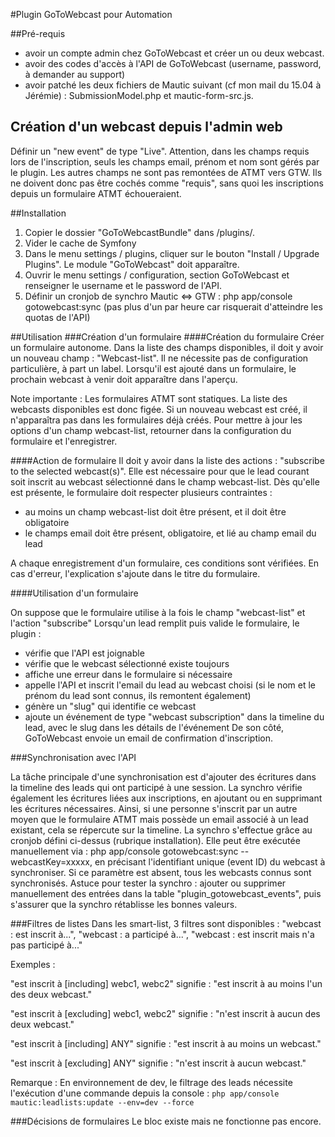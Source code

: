 #Plugin GoToWebcast pour Automation

##Pré-requis
- avoir un compte admin chez GoToWebcast et créer un ou deux webcast.
- avoir des codes d'accès à l'API de GoToWebcast (username, password, à demander au support)
- avoir patché les deux fichiers de Mautic suivant (cf mon mail du 15.04 à Jérémie) : SubmissionModel.php et mautic-form-src.js.

## Création d'un webcast depuis l'admin web
Définir un "new event" de type "Live".
Attention, dans les champs requis lors de l'inscription, seuls les champs email, prénom et nom sont gérés par le plugin. Les autres champs ne sont pas remontées de ATMT vers GTW. Ils ne doivent donc pas être cochés comme "requis", sans quoi les inscriptions depuis un formulaire ATMT échoueraient.

##Installation
1. Copier le dossier "GoToWebcastBundle" dans /plugins/.
2. Vider le cache de Symfony
3. Dans le menu settings / plugins, cliquer sur le bouton "Install / Upgrade Plugins". Le module "GoToWebcast" doit apparaître.
4. Ouvrir le menu settings / configuration, section GoToWebcast et renseigner le username et le password de l'API.
5. Définir un cronjob de synchro Mautic <=> GTW : php app/console gotowebcast:sync
(pas plus d'un par heure car risquerait d'atteindre les quotas de l'API)

##Utilisation
###Création d'un formulaire
####Création du formulaire
Créer un formulaire autonome. Dans la liste des champs disponibles, il doit y avoir un nouveau champ : "Webcast-list". Il ne nécessite pas de configuration particulière, à part un label.
Lorsqu'il est ajouté dans un formulaire, le prochain webcast à venir doit apparaître dans l'aperçu.

Note importante :
Les formulaires ATMT sont statiques. La liste des webcasts disponibles est donc figée. Si un nouveau webcast est créé, il n'apparaîtra pas dans les formulaires déjà créés. Pour mettre à jour les options d'un champ webcast-list, retourner dans la configuration du formulaire et l'enregistrer.

####Action de formulaire
Il doit y avoir dans la liste des actions : "subscribe to the selected webcast(s)".
Elle est nécessaire pour que le lead courant soit inscrit au webcast sélectionné dans le champ webcast-list.
Dès qu'elle est présente, le formulaire doit respecter plusieurs contraintes :
- au moins un champ webcast-list doit être présent, et il doit être obligatoire
- le champs email doit être présent, obligatoire, et lié au champ email du lead

A chaque enregistrement d'un formulaire, ces conditions sont vérifiées.
En cas d'erreur, l'explication s'ajoute dans le titre du formulaire.

####Utilisation d'un formulaire

On suppose que le formulaire utilise à la fois le champ "webcast-list" et l'action "subscribe"
Lorsqu'un lead remplit puis valide le formulaire, le plugin :
- vérifie que l'API est joignable
- vérifie que le webcast sélectionné existe toujours
- affiche une erreur dans le formulaire si nécessaire
- appelle l'API et inscrit l'email du lead au webcast choisi (si le nom et le prénom du lead sont connus, ils remontent également)
- génère un "slug" qui identifie ce webcast
- ajoute un événement de type "webcast subscription" dans la timeline du lead, avec le slug dans les détails de l'événement
De son côté, GoToWebcast envoie un email de confirmation d'inscription.

###Synchronisation avec l'API

La tâche principale d'une synchronisation est d'ajouter des écritures dans la timeline des leads qui ont participé à une session.
La synchro vérifie également les écritures liées aux inscriptions, en ajoutant ou en supprimant les écritures nécessaires.
Ainsi, si une personne s'inscrit par un autre moyen que le formulaire ATMT mais possède un email associé à un lead existant, cela se répercute sur la timeline.
La synchro s'effectue grâce au cronjob défini ci-dessus (rubrique installation).
Elle peut être exécutée manuellement via : php app/console gotowebcast:sync --webcastKey=xxxxx, en précisant l'identifiant unique (event ID) du webcast à synchroniser.
Si ce paramètre est absent, tous les webcasts connus sont synchronisés.
Astuce pour tester la synchro : ajouter ou supprimer manuellement des entrées dans la table "plugin_gotowebcast_events", puis s'assurer que la synchro rétablisse les bonnes valeurs.


###Filtres de listes
Dans les smart-list, 3 filtres sont disponibles : "webcast : est inscrit à...", "webcast : a participé à...", "webcast : est inscrit mais n'a pas participé à..."

Exemples :

"est inscrit à [including] webc1, webc2" signifie : "est inscrit à au moins l'un des deux webcast."

"est inscrit à [excluding] webc1, webc2" signifie : "n'est inscrit à aucun des deux webcast."

"est inscrit à [including] ANY" signifie : "est inscrit à au moins un webcast."

"est inscrit à [excluding] ANY" signifie : "n'est inscrit à aucun webcast."

Remarque :
En environnement de dev, le filtrage des leads nécessite l'exécution d'une commande depuis la console :
`php app/console mautic:leadlists:update --env=dev --force`

###Décisions de formulaires
Le bloc existe mais ne fonctionne pas encore.
